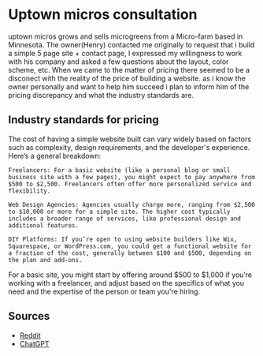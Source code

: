 # Uptown micros consultation
uptown micros grows and sells microgreens from a Micro-farm based in Minnesota. The owner(Henry) contacted me originally to request that i build a simple 5 page site + contact page, I expressed my willingness to work with his company and asked a few questions about the layout, color scheme, etc. 
When we came to the matter of pricing there seemed to be a disconect with the reality of the price of building a website. as i know the owner personally and want to help him succeed i plan to inform him of the pricing discrepancy and what the industry standards are.

## Industry standards for pricing
The cost of having a simple website built can vary widely based on factors such as complexity, design requirements, and the developer's experience. Here’s a general breakdown:

    Freelancers: For a basic website (like a personal blog or small business site with a few pages), you might expect to pay anywhere from $500 to $2,500. Freelancers often offer more personalized service and flexibility.
    
    Web Design Agencies: Agencies usually charge more, ranging from $2,500 to $10,000 or more for a simple site. The higher cost typically includes a broader range of services, like professional design and additional features.
    
    DIY Platforms: If you’re open to using website builders like Wix, Squarespace, or WordPress.com, you could get a functional website for a fraction of the cost, generally between $100 and $500, depending on the plan and add-ons.

For a basic site, you might start by offering around $500 to $1,000 if you’re working with a freelancer, and adjust based on the specifics of what you need and the expertise of the person or team you're hiring.

## Sources
- [Reddit](https://www.reddit.com/r/Entrepreneur/comments/10ir1un/how_much_does_it_cost_to_have_someone_build_a/)
- [ChatGPT](https://chatgpt.com/)
